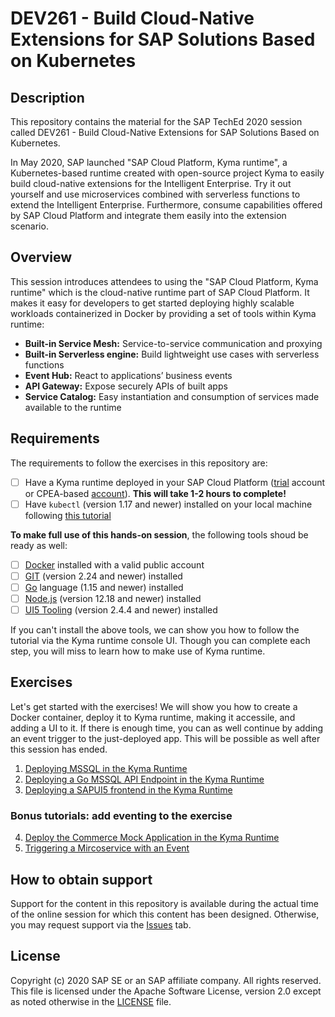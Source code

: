# DEV261 - Build Cloud-Native Extensions for SAP Solutions Based on Kubernetes

## Description

This repository contains the material for the SAP TechEd 2020 session called DEV261 - Build Cloud-Native Extensions for SAP Solutions Based on Kubernetes. 

In May 2020, SAP launched "SAP Cloud Platform, Kyma runtime", a Kubernetes-based runtime created with open-source project Kyma to easily build cloud-native extensions for the Intelligent Enterprise. Try it out yourself and use microservices combined with serverless functions to extend the Intelligent Enterprise. Furthermore, consume capabilities offered by SAP Cloud Platform and integrate them easily into the extension scenario.

## Overview

This session introduces attendees to using the "SAP Cloud Platform, Kyma runtime" which is the cloud-native runtime part of SAP Cloud Platform. It makes it easy for developers to get started deploying highly scalable workloads containerized in Docker by providing a set of tools within Kyma runtime:
* **Built-in Service Mesh:** Service-to-service communication and proxying 
* **Built-in Serverless engine:** Build lightweight use cases with serverless functions
* **Event Hub:** React to applications’ business events
* **API Gateway:** Expose securely APIs of built apps
* **Service Catalog:** Easy instantiation and consumption of services made available to the runtime

## Requirements

The requirements to follow the exercises in this repository are:
- [ ] Have a Kyma runtime deployed in your SAP Cloud Platform ([trial](https://help.sap.com/viewer/65de2977205c403bbc107264b8eccf4b/Cloud/en-US/ccb83c700e8d4bb8aa545d7307b8b08a.html) account or CPEA-based [account](https://blogs.sap.com/2020/05/13/sap-cloud-platform-extension-factory-kyma-runtime-how-to-get-started/)). **This will take 1-2 hours to complete!**
- [ ] Have `kubectl` (version 1.17 and newer) installed on your local machine following [this tutorial](https://developers.sap.com/tutorials/cp-kyma-download-cli.html)

**To make full use of this hands-on session**, the following tools shoud be ready as well:
- [ ] [Docker](https://www.docker.com/) installed with a valid public account
- [ ] [GIT](https://git-scm.com/downloads) (version 2.24 and newer) installed
- [ ] [Go](https://golang.org/doc/install) language (1.15 and newer) installed
- [ ] [Node.js](https://nodejs.org/en/download/) (version 12.18 and newer) installed
- [ ] [UI5 Tooling](https://sap.github.io/ui5-tooling/) (version 2.4.4 and newer) installed

If you can't install the above tools, we can show you how to follow the tutorial via the Kyma runtime console UI. Though you can complete each step, you will miss to learn how to make use of Kyma runtime. 

## Exercises

Let's get started with the exercises! We will show you how to create a Docker container, deploy it to Kyma runtime, making it accessile, and adding a UI to it. If there is enough time, you can as well continue by adding an event trigger to the just-deployed app. This will be possible as well after this session has ended.

1. [Deploying MSSQL in the Kyma Runtime](https://developers.sap.com/tutorials/cp-kyma-mssql-deployment.html)
1. [Deploying a Go MSSQL API Endpoint in the Kyma Runtime](https://developers.sap.com/tutorials/cp-kyma-api-mssql-golang.html)
1. [Deploying a SAPUI5 frontend in the Kyma Runtime](https://developers.sap.com/tutorials/cp-kyma-frontend-ui5-mssql.html)

### Bonus tutorials: add eventing to the exercise
4. [Deploy the Commerce Mock Application in the Kyma Runtime](https://developers.sap.com/tutorials/cp-kyma-mocks.html)
5. [Triggering a Mircoservice with an Event](https://developers.sap.com/tutorials/cp-kyma-microservice-trigger.html)


## How to obtain support

Support for the content in this repository is available during the actual time of the online session for which this content has been designed. Otherwise, you may request support via the [Issues](../../issues) tab.

## License
Copyright (c) 2020 SAP SE or an SAP affiliate company. All rights reserved. This file is licensed under the Apache Software License, version 2.0 except as noted otherwise in the [LICENSE](LICENSES/Apache-2.0.txt) file.
